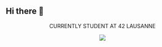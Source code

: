 ## Hi there 👋

<p align="center">
CURRENTLY STUDENT AT 42 LAUSANNE
</p>

<p align="center">
<img align="center" src="https://media.tenor.com/UnFx-k_lSckAAAAM/amalie-steiness.gif" />
</p>
